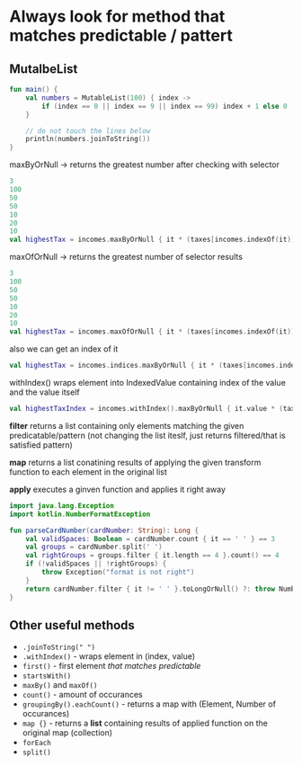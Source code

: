 # Always look for method that matches predictable / pattert


## MutalbeList

```kotlin
fun main() {
    val numbers = MutableList(100) { index ->
        if (index == 0 || index == 9 || index == 99) index + 1 else 0
    }

    // do not touch the lines below 
    println(numbers.joinToString())
}
```

maxByOrNull -> returns the greatest number after checking with selector

```kotlin
3
100
50
50
10
20
10
val highestTax = incomes.maxByOrNull { it * (taxes[incomes.indexOf(it)] * 0.01) } // returns 100
```


maxOfOrNull -> returns the greatest number of selector results
```kotlin
3
100
50
50
10
20
10
val highestTax = incomes.maxOfOrNull { it * (taxes[incomes.indexOf(it)] * 0.01) } // returns 10.0
```

also we can get an index of it
```kotlin
val highestTax = incomes.indices.maxByOrNull { it * (taxes[incomes.indexOf(it)] * 0.01) } // returns 100
```

withIndex() wraps element into IndexedValue containing index of the value and the value itself
```kotlin
val highestTaxIndex = incomes.withIndex().maxByOrNull { it.value * (taxes[it.index] * 0.01) }.index <- because its all wrapped in IndexedValue
```



**filter** returns a list containing only elements matching the given predicatable/pattern (not changing the list iteslf, just returns filtered/that is satisfied pattern)

**map** returns a list conatining results of applying the given transform function to each element in the original list

**apply** executes a ginven function and applies it right away



```kotlin
import java.lang.Exception
import kotlin.NumberFormatException

fun parseCardNumber(cardNumber: String): Long {
    val validSpaces: Boolean = cardNumber.count { it == ' ' } == 3
    val groups = cardNumber.split(' ')
    val rightGroups = groups.filter { it.length == 4 }.count() == 4
    if (!validSpaces || !rightGroups) {
        throw Exception("format is not right")
    }
    return cardNumber.filter { it != ' ' }.toLongOrNull() ?: throw NumberFormatException("Wrong format")
}
```

## Other useful methods

- `.joinToString(" ")`
- `.withIndex()` - wraps element in (index, value)
- `first()` - first element _that matches predictable_
- `startsWith()`
- `maxBy()` and `maxOf()`
- `count()` - amount of occurances
- `groupingBy().eachCount()` - returns a map with (Element, Number of occurances)
- `map {}` - returns a **list** containing results of applied function on the original map (collection)
- `forEach`
- `split()`
